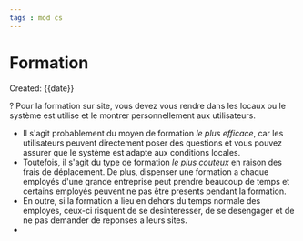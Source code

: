 ```yaml
---
tags : mod cs
---
```

# Formation
Created: {{date}}

?
Pour la formation sur site, vous devez vous rendre dans les locaux ou le système est utilise et le montrer personnellement aux utilisateurs. 

- Il s'agit probablement du moyen de formation *le plus efficace*, car les utilisateurs peuvent directement poser des questions et vous pouvez assurer que le système est adapte aux conditions locales. 
- Toutefois, il s'agit du type de formation *le plus couteux* en raison des frais de déplacement. De plus, dispenser une formation a chaque employés d'une grande entreprise peut prendre beaucoup de temps et certains employés peuvent ne pas être presents pendant la formation. 
- En outre, si la formation a lieu en dehors du temps normale des employes, ceux-ci risquent de se desinteresser, de se desengager et de ne pas demander de reponses a leurs sites.
-